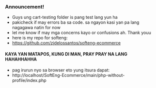 ### Announcement!
- Guys ung cart-testing folder is pang test lang yun ha
- pakicheck if may errors ba sa code. sa ngayon kasi yan pa lang nagagawa natin for now
- let me know if may mga concerns kayo or confusions ah. Thank youu
- here is my repo for softeng:
- https://github.com/zjdelossantos/softeng-ecommerce

#### KAYA YAN MATAPOS, KUNG DI MAN, PRAY PRAY NA LANG HAHAHHAHHA
- pag irurun nyo sa browser eto yung itsura dapat:
- http://localhost/SoftEng-Ecommerce/main/php-without-profile/index.php
